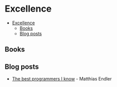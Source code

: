 # Excellence

- [Excellence](#excellence)
  - [Books](#books)
  - [Blog posts](#blog-posts)

## Books

## Blog posts

- [The best programmers I know](https://endler.dev/2025/best-programmers/) - Matthias Endler
